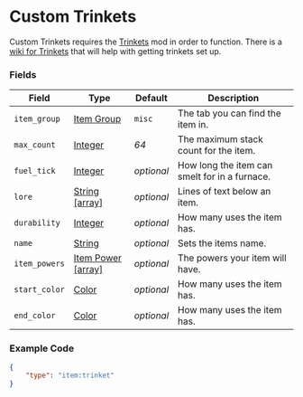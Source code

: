 # Custom Trinkets

Custom Trinkets requires the [Trinkets](https://www.curseforge.com/minecraft/mc-mods/trinkets-fabric) mod in order to function. There is a [wiki for Trinkets](https://github.com/emilyalexandra/trinkets/wiki) that will help with getting trinkets set up.

### Fields

   Field   | Type | Default | Description
-----------|------|---------|-------------
`item_group`| [Item Group](../../data_types/item_groups) | `misc` | The tab you can find the item in.
`max_count` | [Integer](../submodules/apoli-docs/docs/data_types/integer.md) | *64* | The maximum stack count for the item.
`fuel_tick` | [Integer](../submodules/apoli-docs/docs/data_types/integer.md) | *optional* | How long the item can smelt for in a furnace.
`lore` | [String [array]](../submodules/apoli-docs/docs/data_types/string.md) | *optional* | Lines of text below an item.
`durability` | [Integer](../submodules/apoli-docs/docs/data_types/integer.md) | *optional* | How many uses the item has.
`name` | [String](../../data_types/string) | *optional* | Sets the items name.
`item_powers` | [Item Power [array]]() | *optional* | The powers your item will have.
`start_color` | [Color](data_types/color.md) | *optional* | How many uses the item has.
`end_color` | [Color](data_types/color.md) | *optional* | How many uses the item has.

### Example Code

```json
{
	"type": "item:trinket"
}
```
